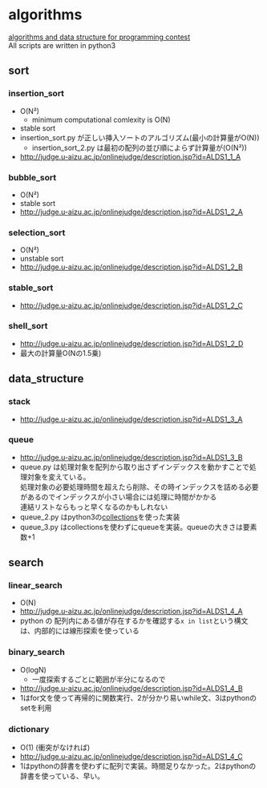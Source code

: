 # algorithms

[algorithms and data structure for programming contest](https://www.amazon.co.jp/dp/B00U5MVXZO/ref=dp-kindle-redirect?_encoding=UTF8&btkr=1)  
All scripts are written in python3

## sort

### insertion_sort

- O(N²)
  - minimum computational comlexity is O(N)
- stable sort
- insertion_sort.py が正しい挿入ソートのアルゴリズム(最小の計算量がO(N))
    - insertion_sort_2.py は最初の配列の並び順によらず計算量が(O(N²))
- http://judge.u-aizu.ac.jp/onlinejudge/description.jsp?id=ALDS1_1_A

### bubble_sort

- O(N²)
- stable sort
- http://judge.u-aizu.ac.jp/onlinejudge/description.jsp?id=ALDS1_2_A

### selection_sort

- O(N²)
- unstable sort
- http://judge.u-aizu.ac.jp/onlinejudge/description.jsp?id=ALDS1_2_B

### stable_sort

- http://judge.u-aizu.ac.jp/onlinejudge/description.jsp?id=ALDS1_2_C

### shell_sort

- http://judge.u-aizu.ac.jp/onlinejudge/description.jsp?id=ALDS1_2_D
- 最大の計算量O(Nの1.5乗)

## data_structure

### stack

- http://judge.u-aizu.ac.jp/onlinejudge/description.jsp?id=ALDS1_3_A

### queue

- http://judge.u-aizu.ac.jp/onlinejudge/description.jsp?id=ALDS1_3_B
- queue.py は処理対象を配列から取り出さずインデックスを動かすことで処理対象を変えている。  
  処理対象の必要処理時間を超えたら削除、その時インデックスを詰める必要があるのでインデックスが小さい場合には処理に時間がかかる  
  連結リストならもっと早くなるのかもしれない
- queue_2.py はpython3の[collections](https://docs.python.jp/3/library/collections.html#collections.deque)を使った実装
- queue_3.py はcollectionsを使わずにqueueを実装。queueの大きさは要素数+1

## search

### linear_search

- O(N)
- http://judge.u-aizu.ac.jp/onlinejudge/description.jsp?id=ALDS1_4_A
- python の 配列内にある値が存在するかを確認する`x in list`という構文は、内部的には線形探索を使っている

### binary_search

- O(logN)
  - 一度探索するごとに範囲が半分になるので
- http://judge.u-aizu.ac.jp/onlinejudge/description.jsp?id=ALDS1_4_B
- 1はfor文を使って再帰的に関数実行、2が分かり易いwhile文、3はpythonのsetを利用

### dictionary

- O(1) (衝突がなければ)
- http://judge.u-aizu.ac.jp/onlinejudge/description.jsp?id=ALDS1_4_C
- 1はpythonの辞書を使わずに配列で実装。時間足りなかった。2はpythonの辞書を使っている、早い。